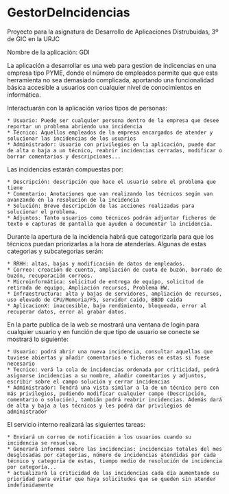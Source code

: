 # GestorDeIncidencias
Proyecto para la asignatura de Desarrollo de Aplicaciones Distrubuidas, 3º de GIC en la URJC

Nombre de la aplicación: GDI

La aplicación a desarrollar es una web para gestion de indicencias en una empresa tipo PYME, donde el número de empleados permite que que esta herramienta no sea demasiado complicada, aportando una funcionalidad básica accesible a usuarios con cualquier nivel de conocimientos en informática.

Interactuarán con la aplicación varios tipos de personas:

	* Usuario: Puede ser cualquier persona dentro de la empresa que desee reportar un problema abriendo una incidencia
	* Técnico: Aquellos empleados de la empresa encargados de atender y solucionar las incidencias de los usuarios
	* Administrador: Usuario con privilegios en la aplicación, puede dar de alta o baja a un técnico, reabrir incidencias cerradas, modificar o borrar comentarios y descripciones...
	
Las incidencias estarán compuestas por:

	* Descripción: descripción que hace el usuario sobre el problema que tiene
	* Comentario: Anotaciones que van realizando los técnicos según van avanzando en la resolución de la incidencia
	* Solución: Breve descripción de las acciones realizadas para solucionar el problema.
	* Adjuntos: Tanto usuarios como técnicos podrán adjuntar ficheros de texto o capturas de pantalla que ayuden a documentar la incidencia.

Durante la apertura de la incidencia habrá que categorizarla para que los técnicos puedan priorizarlas a la hora de atenderlas. Algunas de estas categorias y subcategorias serán:

	* RRHH: altas, bajas y modificación de datos de empleados.
	* Correo: creación de cuenta, ampliación de cuota de buzón, borrado de buzón, recuperación correos.
	* Microinformática: solicitud de entrega de equipo, solicitud de retirada de equipo, Ampliación recursos, Problema HW.
	* Infraestructura: alta y bajas de servidores, ampliación de recursos, uso elevado de CPU/Memoria/FS, servidor caido, BBDD caida
	* AplicacionX: inaccesible, bajo rendimiento, bloqueada, error al recuperar datos, error al grabar datos.
	
En la parte publica de la web se mostrará una ventana de login para cualquier usuario y en función de que tipo de usuario se conecte se mostrará lo siguiente:
	
	* Usuario: podrá abrir una nueva incidencia, consultar aquellas que tuviese abiertas y añadir comentarios o ficheros en estas si fuese necesario
	* Tecnico: verá la cola de incidencias ordenada por criticidad, podrá asignarse incidencias a su nombre, añadir comentarios y adjuntos, escribir sobre el campo solución y cerrar incidencias
	* Administrador: Tendrá una vista similar a la de un técnico pero con más privilegios, pudiendo modificar cualquier campo (Descripción, comentario o solución), tambián podrá reabrir incidencias. Además dará de alta y baja a los técnicos y les podrá dar privilegios de administrador
	
El servicio interno realizará las siguientes tareas:

	* Enviará un correo de notificación a los usuarios cuando su incidencia se resuelva.
	* Generará informes sobre las incidencias: incidencias totales del mes desglosadas por categorias, número de incidencias atendidas por cada técnico y categoria de estas, tiempo medio de resolución de incidencia por categoría...
	* actualizará la criticidad de las incidencias cada día aumentando su prioridad para evitar que haya solicitudes que se queden sin atender indefinidamente
	
	

